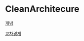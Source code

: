 # CleanArchitecure

[개념](https://gist.github.com/HenryVoid/1a08cd31564a6822eee342ba2003711c)

[교차경계](https://gist.github.com/HenryVoid/184778f4588485cb77c1d8bc068137e8)

